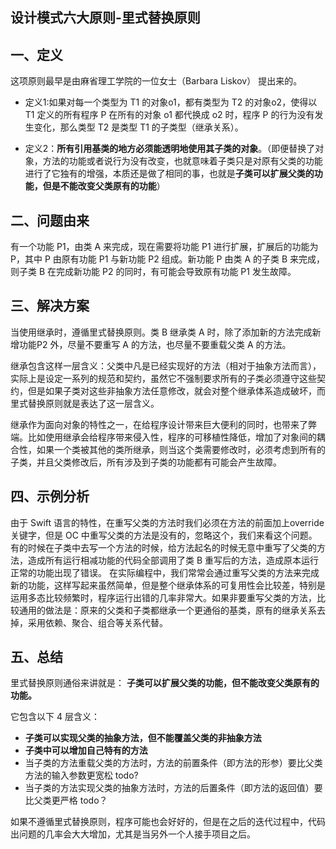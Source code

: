 ## 设计模式六大原则-里式替换原则
  
## 一、定义
这项原则最早是由麻省理工学院的一位女士（Barbara Liskov） 提出来的。

* 定义1:如果对每一个类型为 T1 的对象o1，都有类型为 T2 的对象o2，使得以 T1 定义的所有程序 P 在所有的对象 o1 都代换成 o2 时，程序 P 的行为没有发生变化，那么类型 T2 是类型 T1 的子类型（继承关系）。

* 定义2：**所有引用基类的地方必须能透明地使用其子类的对象**。（即便替换了对象，方法的功能或者说行为没有改变，也就意味着子类只是对原有父类的功能进行了它独有的增强，本质还是做了相同的事，也就是**子类可以扩展父类的功能，但是不能改变父类原有的功能**）
 
## 二、问题由来
有一个功能 P1，由类 A 来完成，现在需要将功能 P1 进行扩展，扩展后的功能为 P，其中 P 由原有功能 P1 与新功能 P2 组成。新功能 P 由类 A 的子类 B 来完成，则子类 B 在完成新功能 P2 的同时，有可能会导致原有功能 P1 发生故障。
 
## 三、解决方案
当使用继承时，遵循里式替换原则。类 B 继承类 A 时，除了添加新的方法完成新增功能P2 外，尽量不要重写 A 的方法，也尽量不要重载父类 A 的方法。

继承包含这样一层含义：父类中凡是已经实现好的方法（相对于抽象方法而言），实际上是设定一系列的规范和契约，虽然它不强制要求所有的子类必须遵守这些契约，但是如果子类对这些非抽象方法任意修改，就会对整个继承体系造成破坏，而里式替换原则就是表达了这一层含义。

继承作为面向对象的特性之一，在给程序设计带来巨大便利的同时，也带来了弊端。比如使用继承会给程序带来侵入性，程序的可移植性降低，增加了对象间的耦合性，如果一个类被其他的类所继承，则当这个类需要修改时，必须考虑到所有的子类，并且父类修改后，所有涉及到子类的功能都有可能会产生故障。
 
## 四、示例分析
由于 Swift 语言的特性，在重写父类的方法时我们必须在方法的前面加上override关键字，但是 OC 中重写父类的方法是没有的，忽略这个，我们来看这个问题。
有的时候在子类中去写一个方法的时候，给方法起名的时候无意中重写了父类的方法，造成所有运行相减功能的代码全部调用了类 B 重写后的方法，造成原本运行正常的功能出现了错误。
在实际编程中，我们常常会通过重写父类的方法来完成新的功能，这样写起来虽然简单，但是整个继承体系的可复用性会比较差，特别是运用多态比较频繁时，程序运行出错的几率非常大。如果非要重写父类的方法，比较通用的做法是：原来的父类和子类都继承一个更通俗的基类，原有的继承关系去掉，采用依赖、聚合、组合等关系代替。

## 五、总结
里式替换原则通俗来讲就是：
**子类可以扩展父类的功能，但不能改变父类原有的功能。**

它包含以下 4 层含义：
* **子类可以实现父类的抽象方法，但不能覆盖父类的非抽象方法**
* **子类中可以增加自己特有的方法**
* 当子类的方法重载父类的方法时，方法的前置条件（即方法的形参）要比父类方法的输入参数更宽松 todo?
* 当子类的方法实现父类的抽象方法时，方法的后置条件（即方法的返回值）要比父类更严格 todo？

如果不遵循里式替换原则，程序可能也会好好的，但是在之后的迭代过程中，代码出问题的几率会大大增加，尤其是当另外一个人接手项目之后。